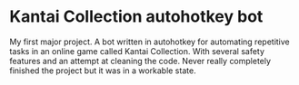 # Kantai Collection autohotkey bot
My first major project. A bot written in autohotkey for automating repetitive tasks in an online game called Kantai Collection. With several safety features and an attempt at cleaning the code. Never really completely finished the project but it was in a workable state. 
